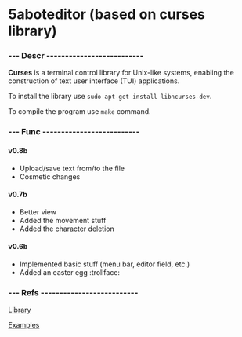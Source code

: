 # 5aboteditor (based on curses library)

### --- Descr --------------------------

**Curses** is a terminal control library for Unix-like systems, enabling the construction of text user interface (TUI) applications.

To install the library use `sudo apt-get install libncurses-dev`.

To compile the program use `make` command.

### --- Func --------------------------

#### v0.8b

* Upload/save text from/to the file
* Cosmetic changes

#### v0.7b

* Better view
* Added the movement stuff
* Added the character deletion

#### v0.6b

* Implemented basic stuff (menu bar, editor field, etc.)
* Added an easter egg :trollface:

### --- Refs --------------------------

[Library](http://pubs.opengroup.org/onlinepubs/7908799/xcurses/curses.h.html)

[Examples](http://alexber220.narod.ru/ncurses/)
